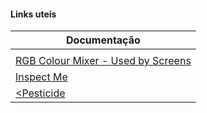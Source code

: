 
#### Links uteís

| **Documentação**                                                                                  |
| ------------------------------------------------------------------------------------------------- |
| [<named-color>](https://developer.mozilla.org/en-US/docs/Web/CSS/named-color)                     |
| [RGB Colour Mixer - Used by Screens](https://www.csfieldguide.org.nz/en/interactives/rgb-mixer/)  |
| [Inspect Me](https://appbrewery.github.io/css-inspection/)                                        |
| [<Pesticide](https://chromewebstore.google.com/detail/pesticide/bakpbgckdnepkmkeaiomhmfcnejndkbi) |
